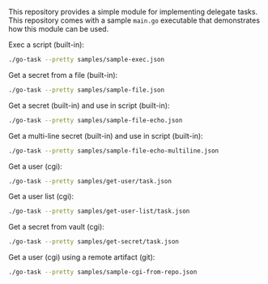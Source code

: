 This repository provides a simple module for implementing delegate tasks. This repository comes with a sample `main.go` executable that demonstrates how this module can be used.

Exec a script (built-in):

```sh
./go-task --pretty samples/sample-exec.json
```

Get a secret from a file (built-in):

```sh
./go-task --pretty samples/sample-file.json
```

Get a secret (built-in) and use in script (built-in):

```sh
./go-task --pretty samples/sample-file-echo.json
```

Get a multi-line secret (built-in) and use in script (built-in):

```sh
./go-task --pretty samples/sample-file-echo-multiline.json
```

Get a user (cgi):

```sh
./go-task --pretty samples/get-user/task.json
```

Get a user list (cgi):

```sh
./go-task --pretty samples/get-user-list/task.json
```

Get a secret from vault (cgi):

```sh
./go-task --pretty samples/get-secret/task.json
```

Get a user (cgi) using a remote artifact (git):

```sh
./go-task --pretty samples/sample-cgi-from-repo.json
```
